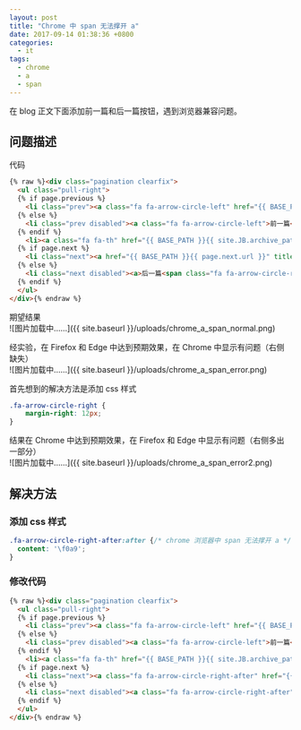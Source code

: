 ```yaml
---
layout: post
title: "Chrome 中 span 无法撑开 a"
date: 2017-09-14 01:38:36 +0800
categories:
  - it
tags:
  - chrome
  - a
  - span
---
```


在 blog 正文下面添加前一篇和后一篇按钮，遇到浏览器兼容问题。

## 问题描述
代码
```html
{% raw %}<div class="pagination clearfix">
  <ul class="pull-right">
  {% if page.previous %}
    <li class="prev"><a class="fa fa-arrow-circle-left" href="{{ BASE_PATH }}{{ page.previous.url }}" title="{{ page.previous.title }}">前一篇</a></li>
  {% else %}
    <li class="prev disabled"><a class="fa fa-arrow-circle-left">前一篇</a></li>
  {% endif %}
    <li><a class="fa fa-th" href="{{ BASE_PATH }}{{ site.JB.archive_path }}">所有文档</a></li>
  {% if page.next %}
    <li class="next"><a href="{{ BASE_PATH }}{{ page.next.url }}" title="{{ page.next.title }}">后一篇<span class="fa fa-arrow-circle-right"></span></a></li>
  {% else %}
    <li class="next disabled"><a>后一篇<span class="fa fa-arrow-circle-right"></span></a>
  {% endif %}
  </ul>
</div>{% endraw %}
```

期望结果  
![图片加载中......]({{ site.baseurl }}/uploads/chrome_a_span_normal.png)  
<!-- more -->

经实验，在 Firefox 和 Edge 中达到预期效果，在 Chrome 中显示有问题（右侧缺失）  
![图片加载中......]({{ site.baseurl }}/uploads/chrome_a_span_error.png)  

首先想到的解决方法是添加 css 样式  
```css
.fa-arrow-circle-right {
    margin-right: 12px;
}
```

结果在 Chrome 中达到预期效果，在 Firefox 和 Edge 中显示有问题（右侧多出一部分）  
![图片加载中......]({{ site.baseurl }}/uploads/chrome_a_span_error2.png)  

## 解决方法
### 添加 css 样式
```css
.fa-arrow-circle-right-after:after {/* chrome 浏览器中 span 无法撑开 a */
  content: '\f0a9';
}
```
### 修改代码
```html
{% raw %}<div class="pagination clearfix">
  <ul class="pull-right">
  {% if page.previous %}
    <li class="prev"><a class="fa fa-arrow-circle-left" href="{{ BASE_PATH }}{{ page.previous.url }}" title="{{ page.previous.title }}">前一篇</a></li>
  {% else %}
    <li class="prev disabled"><a class="fa fa-arrow-circle-left">前一篇</a></li>
  {% endif %}
    <li><a class="fa fa-th" href="{{ BASE_PATH }}{{ site.JB.archive_path }}">所有文档</a></li>
  {% if page.next %}
    <li class="next"><a class="fa fa-arrow-circle-right-after" href="{{ BASE_PATH }}{{ page.next.url }}" title="{{ page.next.title }}">后一篇</a></li>
  {% else %}
    <li class="next disabled"><a class="fa fa-arrow-circle-right-after">后一篇</a>
  {% endif %}
  </ul>
</div>{% endraw %}
```